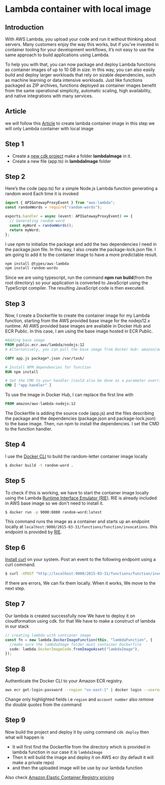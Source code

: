 # Lambda container with local image

## Introduction

With AWS Lambda, you upload your code and run it without thinking about servers. Many customers enjoy the way this works, but if you’ve invested in container tooling for your development workflows, it’s not easy to use the same approach to build applications using Lambda.

To help you with that, you can now package and deploy Lambda functions as container images of up to 10 GB in size. In this way, you can also easily build and deploy larger workloads that rely on sizable dependencies, such as machine learning or data intensive workloads. Just like functions packaged as ZIP archives, functions deployed as container images benefit from the same operational simplicity, automatic scaling, high availability, and native integrations with many services.

## Article

we will follow this [Article](https://aws.amazon.com/blogs/aws/new-for-aws-lambda-container-image-support/) to create lambda container image in this step we will only Lambda container with local image

## Step 1

- Create a [new cdk project](https://github.com/panacloud-modern-global-apps/full-stack-serverless-cdk/tree/main/step00_hello_cdk) make a folder **lambdaImage** in it.
- Create a new file (app.ts) in **lambdaImage** folder

## Step 2

Here’s the code (app.ts) for a simple Node.js Lambda function generating a random word Each time it is invoked

```typescript
import { APIGatewayProxyEvent } from "aws-lambda";
const randomWords = require("random-words");

exports.handler = async (event: APIGatewayProxyEvent) => {
  // Generating random word
  const myWord = randomWords();
  return myWord;
};
```

I use npm to initialize the package and add the two dependencies I need in the package.json file. In this way, I also create the package-lock.json file. I am going to add it to the container image to have a more predictable result.

```bash
npm install @types/aws-lambda
npm install random-words
```

Since we are using typescript, run the command **npm run build**(from the root directory) so your application is converted to JavaScript using the TypeScript compiler. The resulting JavaScript code is then executed.

## Step 3

Now, I create a Dockerfile to create the container image for my Lambda function, starting from the AWS provided base image for the nodejs12.x runtime. All AWS provided base images are available in Docker Hub and ECR Public. In this case, I am using the base image hosted in ECR Public.

```Dockerfile
#Adding base image
FROM public.ecr.aws/lambda/nodejs:12
# Alternatively, you can pull the base image from Docker Hub: amazon/aws-lambda-nodejs:12

COPY app.js package*.json /var/task/

# Install NPM dependencies for function
RUN npm install

# Set the CMD to your handler (could also be done as a parameter override outside of the Dockerfile)
CMD [ "app.handler" ]
```

To use the image in Docker Hub, I can replace the first line with

```Dockerfile
FROM amazon/aws-lambda-nodejs:12
```

The Dockerfile is adding the source code (app.js) and the files describing the package and the dependencies (package.json and package-lock.json) to the base image. Then, run npm to install the dependencies. I set the CMD to the function handler.

## Step 4

I use the [Docker CLI](https://docs.docker.com/engine/reference/commandline/cli/) to build the random-letter container image locally

```bash
$ docker build -t random-word .
```

## Step 5

To check if this is working, we have to start the container image locally using the Lambda [Runtime Interface Emulator (RIE)](https://docs.aws.amazon.com/lambda/latest/dg/images-test.html). RIE is already included in AWS base image so we don't need to install it.

```bash
$ docker run -p 9000:8080 random-word:latest
```

This command runs the image as a container and starts up an endpoint locally at `localhost:9000/2015-03-31/functions/function/invocations`. this endpoint is provided by [RIE](https://docs.aws.amazon.com/lambda/latest/dg/images-test.html).

## Step 6

[Install curl](https://www.cyberciti.biz/faq/how-to-install-curl-command-on-a-ubuntu-linux/) on your system. Post an event to the following endpoint using a curl command.

```bash
$ curl -XPOST "http://localhost:9000/2015-03-31/functions/function/invocations" -d '{}'
```

If there are errors, We can fix them locally. When it works, We move to the next step.

## Step 7

Our lambda is created successfully now We have to deploy it on cloudformation using cdk. for that We have to make a construct of lambda in our stack

```typescript
// creating lambda with contianer image
const fn = new lambda.DockerImageFunction(this, "lambdaFunction", {
  //make sure the lambdaImage folder must container Dockerfile
  code: lambda.DockerImageCode.fromImageAsset("lambdaImage"),
});
```

## Step 8

Authenticate the Docker CLI to your Amazon ECR registry.

```bash
aws ecr get-login-password --region "us-east-1" | docker login --username AWS --password-stdin "123456789012".dkr.ecr."us-east-1".amazonaws.com
```

Change only highlighted fields i.e `region` and `account number` also *remove the double quotes* from the command

## Step 9

Now build the project and deploy it by using command `cdk deploy` then what will happen is

- It will first find the Dockerfile from the directory which is provided in lambda function in our case it is `lambdaImage`
- Then it will build the image and deploy it on AWS ecr (by default it will make a private repo)
- and then the uploaded image will be use by our lambda function

Also check [Amazon Elastic Container Registry pricing](https://aws.amazon.com/ecr/pricing/)
